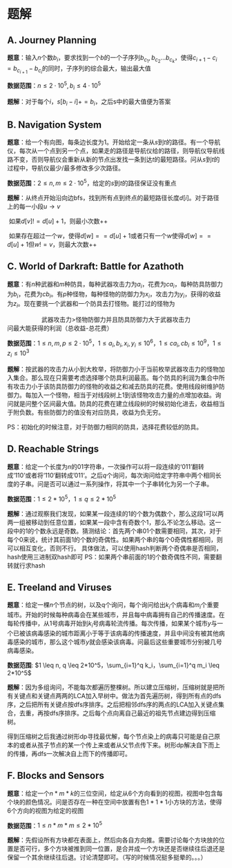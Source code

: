 # 题解
## A. Journey Planning

**题意**：输入$n$个数$b_i$，要求找到一个$b$的一个子序列$b_{c_1},b_{c_2}...b_{c_k}$，使得$c_{i+1}-c_i=b_{c_{i+1}}-b_{c_i}$的同时，子序列的综合最大，输出最大值

**数据范围**：$n \leq 2 \cdot 10^5, b_i \leq 4 \cdot 10^5$

**题解**：对于每个$i$，$s[b_i-i]+=b_i$，之后s中的最大值便为答案



## B. Navigation System

**题意**：给一个有向图，每条边长度为1。开始给定一条从$s$到$t$的路径。有一个导航仪，每次从一个点到另一个点，如果走的路径是导航仪给的路径，则导航仪导航线路不变，否则导航仪会重新从新的节点出发找一条到达$t$的最短路径。问从$s$到$t$的过程中，导航仪最少/最多修改多少次路径。

**数据范围**：$2\leq n,m \leq 2 \cdot 10^5$，给定的$s$到$t$的路径保证没有重点

**题解**：从终点开始沿向边bfs，找到所有点到终点的最短路径长度$d[i]$。对于路径上的每一小段$u \rightarrow v$

​	如果$d[v]!=d[u]+1$，则最小次数++

​	如果存在超过一个$w$，使得$d[w]==d[u]+1$或者只有一个$w$使得$d[w]==d[u]+1$但$w!=v$，则最大次数++



## C. World of Darkraft: Battle for Azathoth

**题意**：有$n$种武器和$m$种防具，每种武器攻击力为$a_i$，花费为$ca_i$，每种防具防御力为$b_i$，花费为$cb_i$。有$p$种怪物，每种怪物的防御力为$x_i$，攻击力为$y_i$，获得的收益为$z_i$。现在要挑一个武器和一个防具去打怪物。能打过的怪物为
<center>武器攻击力>怪物防御力并且防具防御力大于武器攻击力</center>
问最大能获得的利润（总收益-总花费）

**数据范围**：$1 \leq n,m,p \leq 2 \cdot 10^5，1 \leq a_i, b_i, x_i, y_i \leq 10^6，1 \leq ca_i, cb_i \leq 10^9， 1 \leq z_i \leq 10^3$

**题解**：按武器的攻击力从小到大枚举，将防御力小于当前枚举武器攻击力的怪物加入集合。那么现在只需要考虑选择哪个防具利润最高。每个防具的利润为集合中所有攻击力小于该防具防御力的怪物的收益之和减去防具的花费。使用线段树维护防御力。每加入一个怪物，相当于对线段树上1到该怪物攻击力量的点增加收益。询问就是问整个区间最大值。防具的花费在建立线段树的时候初始化进去，收益相当于附负数。有些防御力的值没有对应防具，收益为负无穷。

PS：初始化的时候注意，对于防御力相同的防具，选择花费较低的防具。

## D. Reachable Strings
**题意**：给定一个长度为$n$的$01$字符串，一次操作可以将一段连续的‘011’翻转成‘110’或者将‘110‘翻转成’011‘。之后$q$个询问，每次询问给定字符串中两个相同长度的子串。问是否可以通过一系列操作，将其中一个子串转化为另一个子串。

**数据范围**：$1 \leq 2*10^5，1 \leq q \leq 2*10^5$

**题解**：通过观察我们发现，如果某一段连续的1的个数为偶数个，那么这段1可以两两一组被移动到任意位置，如果某一段中含有奇数个1，那么不论怎么移动。这一段中的1的个数永远是奇数。猜测结论：首先两个串01个数需要相同，其次，对于每个0来说，统计其前面1的个数的奇偶性。如果两个串的每个0奇偶性都相同，则可以相互变化，否则不行。
具体做法，可以使用hash判断两个奇偶串是否相同，hash使用三进制双hash即可
PS：如果两个串前面的1的个数奇偶性不同，需要翻转就行求hash


## E. Treeland and Viruses
**题意**：给定一棵$n$个节点的树，以及q个询问，每个询问给出$k_i$个病毒和$m_i$个重要城市。开始的时候每种病毒会在某些城市，并且每中病毒拥有自己的传播速度。在每轮传播中，从1号病毒开始到$k_i$号病毒轮流传播。每次传播，如果某个城市$y$与一个已被该病毒感染的城市距离小于等于该病毒的传播速度，并且中间没有被其他病毒感染的城市，那么这个城市$y$就会感染该病毒。问最后这些重要城市分别被几号病毒感染。

**数据范围**: $1 \leq n, q \leq 2*10^5，\sum_{i=1}^q k_i，\sum_{i=1}^q m_i \leq 2*10^5$

**题解**：因为多组询问，不能每次都遍历整棵树。所以建立压缩树，压缩树就是把所有关键点和关键点两两的LCA加入早树中。做法为首先遍历树，得到所有点的dfs序，之后把所有关键点按dfs序排序。之后把相邻dfs序的两点的LCA加入关键点集合，去重，再按dfs序排序。之后每个点向离自己最近的祖先节点建边得到压缩树。

得到压缩树之后我通过树形dp寻找最优解，每个节点染上的病毒只可能是自己原本的或者从孩子节点的某一个传上来或者从父节点传下来。树形dp解决自下而上的传播，再dfs一次解决自上而下的传播即可。

## F. Blocks and Sensors
**题意**：给定一个$n*m*k$的三位空间，给定从6个方向看到的视图，视图中包含每个块的颜色情况。问是否存在一种在空间中放置有色$1*1*1$小方块的方法，使得6个方向的视图为给定的视图

**数据范围**：$1 \leq n*m*m \leq 2*10^5$

**题解**：先假设所有方块都在表面上，然后向各自方向推。需要讨论每个方块放的位置是否可行，多个方块被推到同一位置，是合并成一个方块还是否继续往后退还是保留一个其余继续往后退。讨论清楚即可。（写的时候情况挺多挺晕的。。。）
